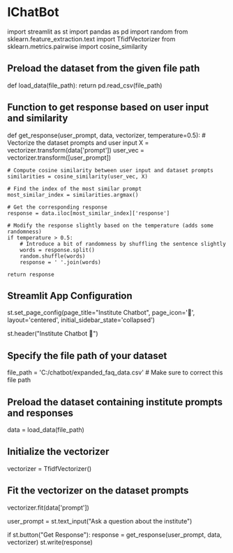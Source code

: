 # IChatBot

import streamlit as st
import pandas as pd
import random
from sklearn.feature_extraction.text import TfidfVectorizer
from sklearn.metrics.pairwise import cosine_similarity

## Preload the dataset from the given file path
def load_data(file_path):
    return pd.read_csv(file_path)

## Function to get response based on user input and similarity
def get_response(user_prompt, data, vectorizer, temperature=0.5):
    # Vectorize the dataset prompts and user input
    X = vectorizer.transform(data['prompt'])
    user_vec = vectorizer.transform([user_prompt])
    
    # Compute cosine similarity between user input and dataset prompts
    similarities = cosine_similarity(user_vec, X)
    
    # Find the index of the most similar prompt
    most_similar_index = similarities.argmax()
    
    # Get the corresponding response
    response = data.iloc[most_similar_index]['response']
    
    # Modify the response slightly based on the temperature (adds some randomness)
    if temperature > 0.5:
        # Introduce a bit of randomness by shuffling the sentence slightly
        words = response.split()
        random.shuffle(words)
        response = ' '.join(words)
    
    return response

## Streamlit App Configuration
st.set_page_config(page_title="Institute Chatbot", page_icon='🤖', layout='centered', initial_sidebar_state='collapsed')

st.header("Institute Chatbot 🤖")

## Specify the file path of your dataset
file_path = 'C:/chatbot/expanded_faq_data.csv'  # Make sure to correct this file path

## Preload the dataset containing institute prompts and responses
data = load_data(file_path)

## Initialize the vectorizer
vectorizer = TfidfVectorizer()

## Fit the vectorizer on the dataset prompts
vectorizer.fit(data['prompt'])

user_prompt = st.text_input("Ask a question about the institute")

if st.button("Get Response"):
    response = get_response(user_prompt, data, vectorizer)
    st.write(response)
